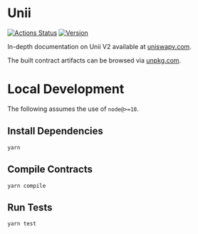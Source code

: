 
# Unii

[![Actions Status](https://github.com/Uniswap/unii-core/workflows/CI/badge.svg)](https://github.com/Uniswap/unii-core/actions)
[![Version](https://img.shields.io/npm/v/@unii-core)](https://www.npmjs.com/package/@unii-core)

In-depth documentation on Unii V2 available at [uniswapv.com](https://uniswapv.com/docs).

The built contract artifacts can be browsed via [unpkg.com](https://unpkg.com/browse/@unii-core@latest/).

# Local Development

The following assumes the use of `node@>=10`.

## Install Dependencies

`yarn`

## Compile Contracts

`yarn compile`

## Run Tests

`yarn test`
